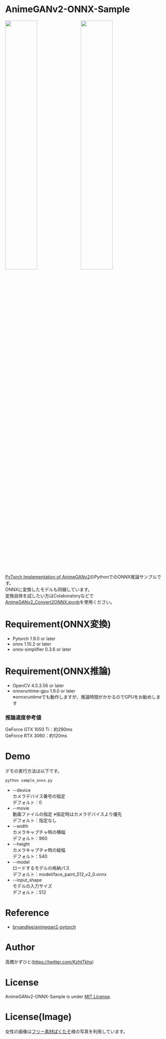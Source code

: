 # AnimeGANv2-ONNX-Sample
<img src="https://user-images.githubusercontent.com/37477845/141311350-89e1d170-c452-4ca5-8927-f16f8b415d00.png" width="45%">　<img src="https://user-images.githubusercontent.com/37477845/141311365-e2ea5b17-e553-45fc-b5c0-62d8bfbb4141.png" width="45%"><br>
[PyTorch Implementation of AnimeGANv2](https://github.com/bryandlee/animegan2-pytorch)のPythonでのONNX推論サンプルです。<br>
ONNXに変換したモデルも同梱しています。<br>
変換自体を試したい方はColaboratoryなどで[AnimeGANv2_Convert2ONNX.ipynb](AnimeGANv2_Convert2ONNX.ipynb)を使用ください。<br>

# Requirement(ONNX変換)
* Pytorch 1.9.0 or later
* onnx 1.10.2 or later
* onnx-simplifier 0.3.6 or later

# Requirement(ONNX推論)
* OpenCV 4.5.3.56 or later
* onnxruntime-gpu 1.9.0 or later <br>※onnxruntimeでも動作しますが、推論時間がかかるのでGPUをお勧めします

### 推論速度参考値
GeForce GTX 1050 Ti：約290ms<br>
GeForce RTX 3060：約120ms

# Demo
デモの実行方法は以下です。
```bash
python sample_onnx.py
```
* --device<br>
カメラデバイス番号の指定<br>
デフォルト：0
* --movie<br>
動画ファイルの指定 ※指定時はカメラデバイスより優先<br>
デフォルト：指定なし
* --width<br>
カメラキャプチャ時の横幅<br>
デフォルト：960
* --height<br>
カメラキャプチャ時の縦幅<br>
デフォルト：540
* --model<br>
ロードするモデルの格納パス<br>
デフォルト：model/face_paint_512_v2_0.onnx
* --input_shape<br>
モデルの入力サイズ<br>
デフォルト：512

# Reference
* [bryandlee/animegan2-pytorch](https://github.com/bryandlee/animegan2-pytorch)

# Author
高橋かずひと(https://twitter.com/KzhtTkhs)
 
# License 
AnimeGANv2-ONNX-Sample is under [MIT License](LICENSE).

# License(Image)
女性の画像は[フリー素材ぱくたそ](https://www.pakutaso.com)様の写真を利用しています。
